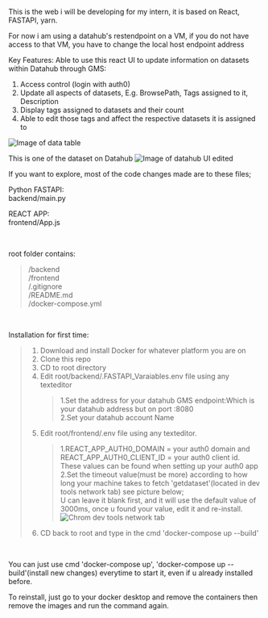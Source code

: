 This is the web i will be developing for my intern, it is based on React, FASTAPI, yarn.

For now i am using a datahub's restendpoint on a VM, if you do not have access to that VM, you have to change the local host endpoint address

Key Features:
Able to use this react UI to update information on datasets within Datahub through GMS:

1. Access control (login with auth0)
2. Update all aspects of datasets, E.g. BrowsePath, Tags assigned to it, Description
3. Display tags assigned to datasets and their count
4. Able to edit those tags and affect the respective datasets it is assigned to
   <br>

![Image of data table](https://user-images.githubusercontent.com/60865228/140048407-c2bc2bae-21c6-4d7f-b278-44877060697f.gif)

This is one of the dataset on Datahub
![Image of datahub UI edited](https://user-images.githubusercontent.com/60865228/134659624-33da907e-3782-49bf-8f6c-c892558c33b8.png)

If you want to explore, most of the code changes made are to these files;

Python FASTAPI:\
backend/main.py

REACT APP:\
frontend/App.js

<br>

root folder contains:

> /backend\
> /frontend\
> /.gitignore\
> /README.md\
> /docker-compose.yml

<br>

Installation for first time:

> 1.  Download and install Docker for whatever platform you are on
> 2.  Clone this repo
> 3.  CD to root directory
> 4.  Edit root/backend/.FASTAPI_Varaiables.env file using any texteditor
>     > 1.Set the address for your datahub GMS endpoint:Which is your datahub address but on port :8080 <br>
>     > 2.Set your datahub account Name
> 5.  Edit root/frontend/.env file using any texteditor.
>     > 1.REACT_APP_AUTH0_DOMAIN = your auth0 domain and REACT_APP_AUTH0_CLIENT_ID = your auth0 client id. These values can be found when setting up your auth0 app <br>
>     > 2.Set the timeout value(must be more) according to how long your machine takes to fetch 'getdataset'(located in dev tools network tab) see picture below; <br>
>     > U can leave it blank first, and it will use the default value of 3000ms, once u found your value, edit it and re-install.
>     > ![Chrom dev tools network tab](https://user-images.githubusercontent.com/60865228/134888557-ee86ba13-5178-4cfd-bd2b-b6a36b895cc3.png)
> 6.  CD back to root and type in the cmd 'docker-compose up --build'

<br>

You can just use cmd 'docker-compose up', 'docker-compose up --build'(install new changes) everytime to start it, even if u already installed before.

To reinstall, just go to your docker desktop and remove the containers then remove the images and run the command again.
